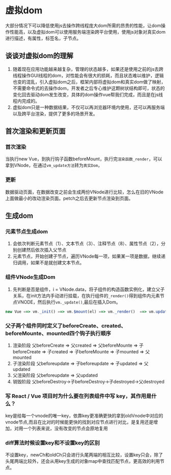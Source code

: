 # 虚拟dom
 大部分情况下可以降低使用js去操作跨线程庞大dom所需的昂贵的性能，让dom操作性能高，以及虚拟dom可以使用服务端渲染跨平台使用，使用js对象对真实dom进行描述，有属性，标签名，子节点。
## 谈谈对虚拟dom的理解
1. 随着现在应用功能越来越复杂，管理的状态越多，如果还是使用之前的js去跨线程操作GUI线程的dom，对性能会有很大的损耗，而且状态难以维护，逻辑也变的混乱，引入虚拟dom之后，框架内部将虚拟dom和真实dom做了映射，不需要命令式的去操作dom，开发者之后专心维护这颗树状结构即可，状态的变化回去驱动dom发生改变，具体的dom操作vue帮我们完成，而且是在js线程内完成的。
2. 虚拟dom只是一种数据结果，不仅可以再浏览器环境内使用，还可以再服务端以及跨平台渲染，提供了更多的场景开发。

## 首次渲染和更新页面
### 首次渲染
当执行new Vue，到执行钩子函数beforeMount，执行完`渲染函数_render`，可以拿到VNode，在通过`vm_update方法`转为`真实Dom`，
### 更新
数据驱动页面，在数据改变之前会生成两份VNode进行比较，怎么在旧的VNode上面做最小的改动渲染页面。petch之后去更新节点渲染到页面。

## 生成dom
### 元素节点生成dom
1. 会依次判断元素节点（1）、文本节点（3）、注释节点（8）、属性节点（2），分别创建然后依次插入父节点
2. 元素节点，开始创建子节点，遍历VNode每一项，如果某一项是数据，继续递归调用，如果不是就创建文本节点。
### 组件VNode生成Dom
1. 先判断是否是组件，i = VNode.data，将子组件的构造函数实例化，建立父子关系，在init方法内手动进行挂载，在执行组件的`_render()`得到组件内元素节点VNODE，然后执行`vm._update()`,最后在插入Dom。
```js
new Vue ==> vm._init() ==> vm.$mount(el) ==> vm._render()  ==> vm.update(vnode) 
```
### 父子两个组件同时定义了beforeCreate、created、beforeMounte、mounted四个钩子执行顺序
1. 渲染阶段
父beforeCreate => 父created => 父beforeMounte => 子beforeCreate => 子created => 子beforeMounte => 子mounted => 父mounted
2. 子渲染阶段
父beforeupdate => 子beforeupdate => 子updated => 父updated
3. 父渲染阶段
父beforeupdate => 父updated
4. 销毁阶段
父beforeDestroy->子beforeDestroy->子destroyed->父destroyed

### 写 React / Vue 项目时为什么要在列表组件中写 key，其作用是什么？
key是给每一个vnode的唯一key，依靠key更准确更快的拿到oldVnode中对应的vnode节点,而且在比对的时候能更快的找到对应节点进行对比，是复用还是增加，对用一个列表来说，没有改变的节点会原地复用

### diff算法时候设置key和不设置key的区别
不设置key，newCh和oldCh只会进行头尾两端的相互比较，设置key只会，除了头尾两端比较外，还会从用key生成的对象map中查找匹配节点，更高效的利用节点。
